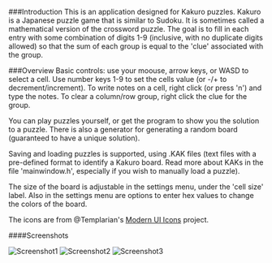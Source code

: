 ###Introduction
This is an application designed for Kakuro puzzles. Kakuro is a Japanese puzzle game that is similar to Sudoku. It is sometimes called a mathematical version of the crossword puzzle. The goal is to fill in each entry with some combination of digits 1-9 (inclusive, with no duplicate digits allowed) so that the sum of each group is equal to the 'clue' associated with the group. 

###Overview
Basic controls: use your moouse, arrow keys, or WASD to select a cell. Use number keys 1-9 to set the cells value (or -/+ to decrement/increment). To write notes on a cell, right click (or press 'n') and type the notes. To clear a column/row group, right click the clue for the group.

You can play puzzles yourself, or get the program to show you the solution to a puzzle. There is also a generator for generating a random board (guaranteed to have a unique solution).

Saving and loading puzzles is supported, using .KAK files (text files with a pre-defined format to identify a Kakuro board. Read more about KAKs in the file 'mainwindow.h', especially if you wish to manually load a puzzle).

The size of the board is adjustable in the settings menu, under the 'cell size' label. Also in the settings menu are options to enter hex values to change the colors of the board.

The icons are from @Templarian's [Modern UI Icons](https://github.com/Templarian/WindowsIcons) project.

####Screenshots

![Screenshot1](http://i.imgur.com/5KAfq2r.png)
![Screenshot2](http://i.imgur.com/EngWyDW.png)
![Screenshot3](http://i.imgur.com/T8Y3mUW.png)
